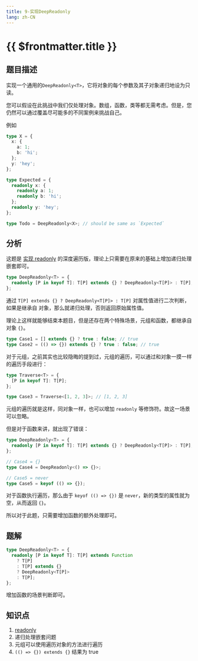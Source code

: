 ```yaml
---
title: 9-实现DeepReadonly
lang: zh-CN
---
```


# {{ $frontmatter.title }}

## 题目描述

实现一个通用的`DeepReadonly<T>`，它将对象的每个参数及其子对象递归地设为只读。

您可以假设在此挑战中我们仅处理对象。数组，函数，类等都无需考虑。但是，您仍然可以通过覆盖尽可能多的不同案例来挑战自己。

例如

```ts
type X = {
  x: {
    a: 1;
    b: 'hi';
  };
  y: 'hey';
};

type Expected = {
  readonly x: {
    readonly a: 1;
    readonly b: 'hi';
  };
  readonly y: 'hey';
};

type Todo = DeepReadonly<X>; // should be same as `Expected`
```

## 分析

这题是 [实现 readonly](/easy/7-实现Readonly.md) 的深度遍历版，理论上只需要在原来的基础上增加递归处理嵌套即可。

```ts
type DeepReadonly<T> = {
  readonly [P in keyof T]: T[P] extends {} ? DeepReadonly<T[P]> : T[P];
};
```

通过 `T[P] extends {} ? DeepReadonly<T[P]> : T[P]` 对属性值进行二次判断，如果是继承自 对象，那么就递归处理，否则返回原始属性值。

理论上这样就能够结束本题目，但是还存在两个特殊场景，元组和函数，都继承自对象 `{}`。

```ts
type Case1 = [] extends {} ? true : false; // true
type Case2 = (() => {}) extends {} ? true : false; // true
```

对于元组，之前其实也比较隐晦的提到过，元组的遍历，可以通过和对象一摸一样的遍历手段进行：

```ts
type Traverse<T> = {
  [P in keyof T]: T[P];
};

type Case3 = Traverse<[1, 2, 3]>; // [1, 2, 3]
```

元组的遍历就是这样，同对象一样，也可以增加 `readonly` 等修饰符。故这一场景可以忽略。

但是对于函数来讲，就出现了错误：

```ts
type DeepReadonly<T> = {
  readonly [P in keyof T]: T[P] extends {} ? DeepReadonly<T[P]> : T[P];
};

// Case4 = {}
type Case4 = DeepReadonly<() => {}>;

// Case5 = never
type Case5 = keyof (() => {});
```

对于函数执行遍历，那么由于 `keyof (() => {})` 是 `never`，新的类型的属性就为空，从而返回 `{}`。

所以对于此题，只需要增加函数的额外处理即可。

## 题解

```ts
type DeepReadonly<T> = {
  readonly [P in keyof T]: T[P] extends Function
    ? T[P]
    : T[P] extends {}
    ? DeepReadonly<T[P]>
    : T[P];
};
```

增加函数的场景判断即可。

## 知识点

1. [readonly](/easy/7-实现Readonly.md)
2. 递归处理嵌套问题
3. 元组可以使用遍历对象的方法进行遍历
4. `(() => {}) extends {}` 结果为 true
